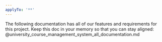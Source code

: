 ```yaml
---
applyTo: '**'
---
```

The following documentation has all of our features and requirements for this project. Keep this doc in your memory so that you can stay aligned:
@university_course_management_system_all_documentation.md